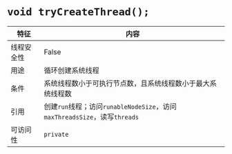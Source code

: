 # `void tryCreateThread();`

|特征|内容
|---|---
|线程安全性|False
|用途|循环创建系统线程
|条件|系统线程数小于可执行节点数，且系统线程数小于最大系统线程数
|引用|创建`run`线程；访问`runableNodeSize`，访问`maxThreadsSize`，读写`threads`
|可访问性|`private`